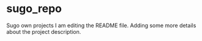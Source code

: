 # sugo_repo
Sugo own projects
I am editing the README file. Adding some more details about the project description.
